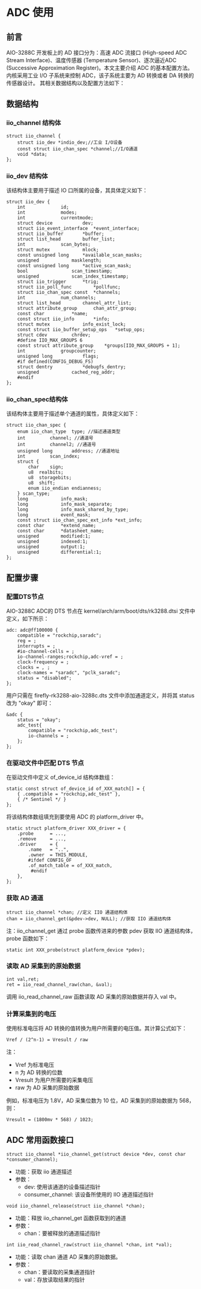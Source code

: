 # ADC 使用

## 前言

AIO-3288C 开发板上的 AD 接口分为：高速 ADC 流接口 (High-speed ADC Stream Interface)、温度传感器 (Temperature Sensor)、逐次逼近ADC (Successive Approximation Register)。本文主要介绍 ADC 的基本配置方法。
内核采用工业 I/O 子系统来控制 ADC，该子系统主要为 AD 转换或者 DA 转换的传感器设计。
其相关数据结构以及配置方法如下：
## 数据结构
### iio_channel 结构体
```
struct iio_channel {
    struct iio_dev *indio_dev;//工业 I/O设备
    const struct iio_chan_spec *channel;//I/O通道
    void *data;
};
```

### iio_dev 结构体
该结构体主要用于描述 IO 口所属的设备，其具体定义如下：
```
struct iio_dev {
    int             id;
    int             modes;
    int             currentmode;
    struct device           dev;
    struct iio_event_interface  *event_interface;
    struct iio_buffer       *buffer;
    struct list_head        buffer_list;
    int             scan_bytes;
    struct mutex            mlock;
    const unsigned long     *available_scan_masks;
    unsigned            masklength;
    const unsigned long     *active_scan_mask;
    bool                scan_timestamp;
    unsigned            scan_index_timestamp;
    struct iio_trigger      *trig;
    struct iio_poll_func        *pollfunc;
    struct iio_chan_spec const  *channels;
    int             num_channels;
    struct list_head        channel_attr_list;
    struct attribute_group      chan_attr_group;
    const char          *name;
    const struct iio_info       *info;
    struct mutex            info_exist_lock;
    const struct iio_buffer_setup_ops   *setup_ops;
    struct cdev         chrdev;
    #define IIO_MAX_GROUPS 6
    const struct attribute_group    *groups[IIO_MAX_GROUPS + 1];
    int             groupcounter;
    unsigned long           flags;
    #if defined(CONFIG_DEBUG_FS)
    struct dentry           *debugfs_dentry;
    unsigned            cached_reg_addr;
    #endif
};
```
### iio_chan_spec结构体

该结构体主要用于描述单个通道的属性，具体定义如下：
```
struct iio_chan_spec {
    enum iio_chan_type  type; //描述通道类型
    int         channel; //通道号
    int         channel2; //通道号
    unsigned long       address; //通道地址
    int         scan_index;
    struct {
        char    sign;
        u8  realbits;
        u8  storagebits;
        u8  shift;
        enum iio_endian endianness;
    } scan_type;
    long            info_mask;
    long            info_mask_separate;
    long            info_mask_shared_by_type;
    long            event_mask;
    const struct iio_chan_spec_ext_info *ext_info;
    const char      *extend_name;
    const char      *datasheet_name;
    unsigned        modified:1;
    unsigned        indexed:1;
    unsigned        output:1;
    unsigned        differential:1;
};
```
## 配置步骤
### 配置DTS节点

AIO-3288C ADC的 DTS 节点在 kernel/arch/arm/boot/dts/rk3288.dtsi 文件中定义，如下所示：
```
adc: adc@ff100000 {
    compatible = "rockchip,saradc";
    reg = ;
    interrupts = ;
    #io-channel-cells = ;
    io-channel-ranges;rockchip,adc-vref = ;
    clock-frequency = ;
    clocks = , ;
    clock-names = "saradc", "pclk_saradc";
    status = "disabled";
};
```
用户只需在 firefly-rk3288-aio-3288c.dts 文件中添加通道定义，并将其 status 改为 "okay" 即可：
```
&adc {
    status = "okay";
    adc_test{
        compatible = "rockchip,adc_test";
        io-channels = ;
    };
};
```
### 在驱动文件中匹配 DTS 节点

在驱动文件中定义 of_device_id 结构体数组：
```
static const struct of_device_id of_XXX_match[] = { 
    { .compatible = "rockchip,adc_test" },
    { /* Sentinel */ }
};
```
将该结构体数组填充到要使用 ADC 的 platform_driver 中。
```
static struct platform_driver XXX_driver = { 
    .probe      = ...,
    .remove     = ...,
    .driver     = { 
        .name   = "..",
        .owner  = THIS_MODULE,
        #ifdef CONFIG_OF
        .of_match_table = of_XXX_match,
         #endif
    },  
};
```
### 获取 AD 通道
```
struct iio_channel *chan; //定义 IIO 通道结构体
chan = iio_channel_get(&pdev->dev, NULL); //获取 IIO 通道结构体
```
注：iio_channel_get 通过 probe 函数传进来的参数 pdev 获取 IIO 通道结构体，probe 函数如下：
```
static int XXX_probe(struct platform_device *pdev);
```
### 读取 AD 采集到的原始数据
```
int val,ret;
ret = iio_read_channel_raw(chan, &val);
```
调用 iio_read_channel_raw 函数读取 AD 采集的原始数据并存入 val 中。
### 计算采集到的电压

使用标准电压将 AD 转换的值转换为用户所需要的电压值。其计算公式如下：
```
Vref / (2^n-1) = Vresult / raw
```
注：
* Vref 为标准电压
* n 为 AD 转换的位数
* Vresult 为用户所需要的采集电压
* raw 为 AD 采集的原始数据

例如，标准电压为 1.8V，AD 采集位数为 10 位，AD 采集到的原始数据为 568，则：
```
Vresult = (1800mv * 568) / 1023;
```
## ADC 常用函数接口
```
struct iio_channel *iio_channel_get(struct device *dev, const char *consumer_channel);
```
- 功能：获取 iio 通道描述
- 参数：
    + dev: 使用该通道的设备描述指针
    + consumer_channel: 该设备所使用的 IIO 通道描述指针

```
void iio_channel_release(struct iio_channel *chan);
```
- 功能：释放 iio_channel_get 函数获取到的通道
- 参数：
    + chan：要被释放的通道描述指针

```
int iio_read_channel_raw(struct iio_channel *chan, int *val);
```
- 功能：读取 chan 通道 AD 采集的原始数据。
- 参数：
    + chan：要读取的采集通道指针
    + val：存放读取结果的指针



